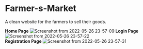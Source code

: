 # Farmer-s-Market
A clean website for the farmers to sell their goods.  
  
 **Home Page**
![Screenshot from 2022-05-26 23-57-09](https://user-images.githubusercontent.com/42864119/170553564-76a59284-2772-4c69-af49-fa5e4f4d4a30.png)
**Login Page**
![Screenshot from 2022-05-26 23-57-22](https://user-images.githubusercontent.com/42864119/170553150-295ec3cc-41f9-40be-a70e-779d25e33371.png)  
**Registration Page**
![Screenshot from 2022-05-26 23-57-31](https://user-images.githubusercontent.com/42864119/170553221-6cd50d46-932d-46ec-afd5-6148856683e2.png)


